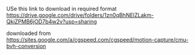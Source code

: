 USe this link to download in required format
https://drive.google.com/drive/folders/1zn0qBhNElZLakm-QkiZPMB6jOD7b4w2v?usp=sharing

downloaded from https://sites.google.com/a/cgspeed.com/cgspeed/motion-capture/cmu-bvh-conversion


